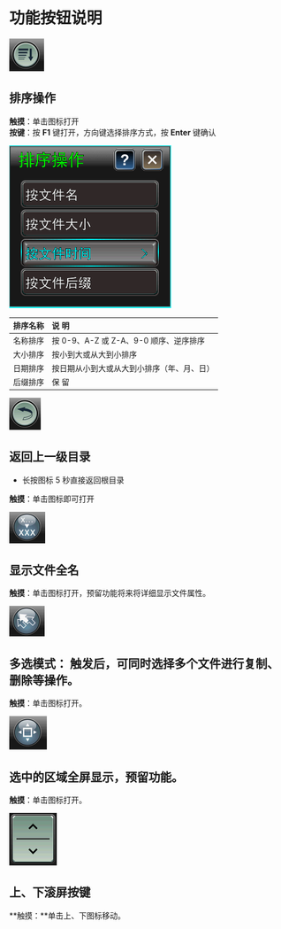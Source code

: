 # 功能按钮说明

![](../.gitbook/assets/a1.PNG)

## 排序操作

**触摸**：单击图标打开  
**按键**：按 **F1** 键打开，方向键选择排序方式，按 **Enter** 键确认

![ &#xFF08;&#x70B9;&#x51FB;&#x540E;&#x663E;&#x793A;&#x6392;&#x5E8F;&#x64CD;&#x4F5C;&#x754C;&#x9762;&#xFF09;](../.gitbook/assets/wen-jian-pai-xu-gong-neng.png)

| **排序名称** | **说  明** |
| :--- | :--- |
| 名称排序 | 按 0-9、A-Z 或 Z-A、9-0 顺序、逆序排序 |
| 大小排序 | 按小到大或从大到小排序 |
| 日期排序 | 按日期从小到大或从大到小排序（年、月、日） |
| 后缀排序 | 保  留 |

![](../.gitbook/assets/a2%20%281%29.PNG)

## 返回上一级目录

* 长按图标 5 秒直接返回根目录

**触摸**：单击图标即可打开

![](../.gitbook/assets/a3%20%281%29.PNG)

## 显示文件全名

**触摸**：单击图标打开，预留功能将来将详细显示文件属性。

![](../.gitbook/assets/a4.PNG)

## 多选模式： 触发后，可同时选择多个文件进行复制、删除等操作。

**触摸**：单击图标打开。

![](../.gitbook/assets/a5.PNG)

## 选中的区域全屏显示，预留功能。

**触摸**：单击图标打开。

![](../.gitbook/assets/b7.PNG)

## 上、下滚屏按键

**触摸：**单击上、下图标移动。

